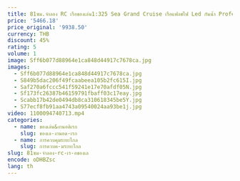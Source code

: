 ```yaml
---
title: 81ซม.จำลอง RC เรือของเล่น1:325 Sea Grand Cruise เรือแฟลชไฟ Led กันน้ำ Professional เรือน้ำของเล่นของขวัญ
price: '5466.18'
price_original: '9938.50'
currency: THB
discount: 45%
rating: 5
volume: 1
image: Sff6b077d88964e1ca848d44917c7678ca.jpg
images:
  - Sff6b077d88964e1ca848d44917c7678ca.jpg
  - S849b5dac206f49fcaabeea105b2fc615I.jpg
  - Saf270a6fccc541f59241e17e70afdf05N.jpg
  - Sf173fc26387b46159791fbaff03c17eay.jpg
  - Scabb17b42de0494db8ca310618345be5Y.jpg
  - S77ecf8fb91aa4743a09540024aa93be1j.jpg
video: 1100094740713.mp4
categories:
  - name: ของเล่น&งานอดิเรก
    slug: ของเล-งานอด-เรก
  - name: การควบคุมระยะไกล
    slug: การควบค-มระยะไกล
slug: 81ซม-จำลอง-rc-เร-อของเล
encode: oDHBZsc
lang: th
---
```

  
